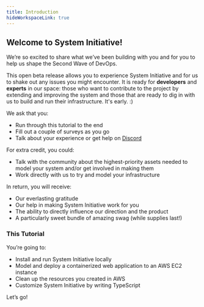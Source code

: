 ```yaml
---
title: Introduction
hideWorkspaceLink: true
---
```


## Welcome to System Initiative!

We’re so excited to share what we’ve been building with you and for you to help us shape the Second Wave of DevOps.

This open beta release allows you to experience System Initiative and for us to shake out any issues you might encounter. It is ready for **developers** and **experts** in our space: those who want to contribute to the project by extending and improving the system and those that are ready to dig in with us to build and run their infrastructure. It's early. :)

We ask that you:

* Run through this tutorial to the end
* Fill out a couple of surveys as you go
* Talk about your experience or get help on [Discord](https://discord.com/invite/system-init)

For extra credit, you could:
* Talk with the community about the highest-priority assets needed to model your system and/or get involved in making them
* Work directly with us to try and model your infrastructure

In return, you will receive:

  * Our everlasting gratitude
  * Our help in making System Initiative work for you
  * The ability to directly influence our direction and the product
  * A particularly sweet bundle of amazing swag (while supplies last!)

### This Tutorial

You’re going to:
* Install and run System Initiative locally
* Model and deploy a containerized web application to an AWS EC2 instance
* Clean up the resources you created in AWS
* Customize System Initiative by writing TypeScript

Let’s go!
